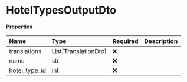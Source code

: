 # HotelTypesOutputDto

**Properties**

| Name          | Type                 | Required | Description |
| :------------ | :------------------- | :------- | :---------- |
| translations  | List[TranslationDto] | ❌       |             |
| name          | str                  | ❌       |             |
| hotel_type_id | int                  | ❌       |             |

<!-- This file was generated by liblab | https://liblab.com/ -->
